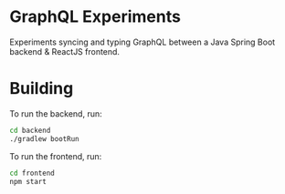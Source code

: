 # GraphQL Experiments
Experiments syncing and typing GraphQL between a Java Spring Boot backend & ReactJS frontend.

# Building
To run the backend, run:
```bash
cd backend
./gradlew bootRun
```

To run the frontend, run:
```bash
cd frontend
npm start
```
